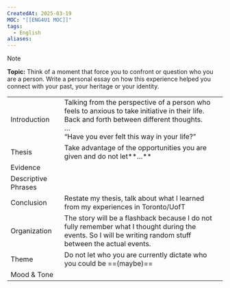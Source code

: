 ```yaml
---
CreatedAt: 2025-03-19
MOC: "[[ENG4U1 MOC]]"
tags:
  - English
aliases:
---
```


> [!NOTE]
> **Topic:** Think of a moment that force you to confront or question who you are a person. Write a personal essay on how this experience helped you connect with your past, your heritage or your identity.



|                     |                                                                                                                                                                                                |
| ------------------- | ---------------------------------------------------------------------------------------------------------------------------------------------------------------------------------------------- |
| Introduction        | Talking from the perspective of a person who feels to anxious to take initiative in their life. Back and forth between different thoughts.<br>…<br>“Have you ever felt this way in your life?” |
| Thesis              | Take advantage of the opportunities you are given and do not let**…**                                                                                                                          |
| Evidence            |                                                                                                                                                                                                |
| Descriptive Phrases |                                                                                                                                                                                                |
| Conclusion          | Restate my thesis, talk about what I learned from my experiences in Toronto/UofT                                                                                                               |
| Organization        | The story will be a flashback because I do not fully remember what I thought during the events. So I will be writing random stuff between the actual events.                                   |
| Theme               | Do not let who you are currently dictate who you could be ==(maybe)==                                                                                                                          |
| Mood & Tone         |                                                                                                                                                                                                |

